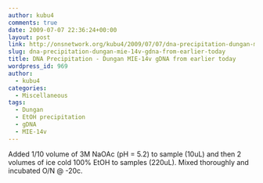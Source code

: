 ```yaml
---
author: kubu4
comments: true
date: 2009-07-07 22:36:24+00:00
layout: post
link: http://onsnetwork.org/kubu4/2009/07/07/dna-precipitation-dungan-mie-14v-gdna-from-earlier-today/
slug: dna-precipitation-dungan-mie-14v-gdna-from-earlier-today
title: DNA Precipitation - Dungan MIE-14v gDNA from earlier today
wordpress_id: 969
author:
  - kubu4
categories:
  - Miscellaneous
tags:
  - Dungan
  - EtOH precipitation
  - gDNA
  - MIE-14v
---
```


Added 1/10 volume of 3M NaOAc (pH = 5.2) to sample (10uL) and then 2 volumes of ice cold 100% EtOH to samples (220uL). Mixed thoroughly and incubated O/N @ -20c.
